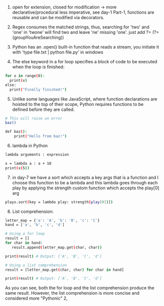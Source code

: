 1. open for extension, closed for modification -> more declarative/procedural less imperative, see day-1 Part-1, functions are reusable and can be modified via decorators.

2. Regex consumes the matched strings, thus, searching for 'two' and 'one' in 'twone' will find two and leave 'ne' missing 'one'. just add ?= (?=(groupYouAreSearching))

3. Python has an .open() built-in function that reads a stream, you initiate it with 'type file.txt | python file.py' in windows

4. The else keyword in a for loop specifies a block of code to be executed when the loop is finished:

```sh
for x in range(6):
  print(x)
else:
  print("Finally finished!") 
```


5. Unlike some languages like JavaScript, where function declarations are hoisted to the top of their scope, Python requires functions to be defined before they are called.

```sh
# This will raise an error
baz()

def baz():
    print("Hello from baz!")
```

6. lambda in Python

```sh
lambda arguments : expression

x = lambda a : a + 10
print(x(5))

```

7. in day-7 we have a sort which accepts a key args that is a function and I choose this function to be a lambda and this lambda goes through each play by applying the strength custom function which accepts the play[0] arg

```sh
plays.sort(key = lambda play: strength(play[0])])
```

8. List comprehension:

```sh
letter_map = {'a': 'A', 'b': 'B', 'c': 'C'}
hand = ['a', 'b', 'c', 'd']

# Using a for loop
result = []
for char in hand:
   result.append(letter_map.get(char, char))

print(result) # Output: ['A', 'B', 'C', 'd']

# Using a list comprehension
result = [letter_map.get(char, char) for char in hand]

print(result) # Output: ['A', 'B', 'C', 'd']

```
As you can see, both the for loop and the list comprehension produce the same result. However, the list comprehension is more concise and considered more "Pythonic" 2, 